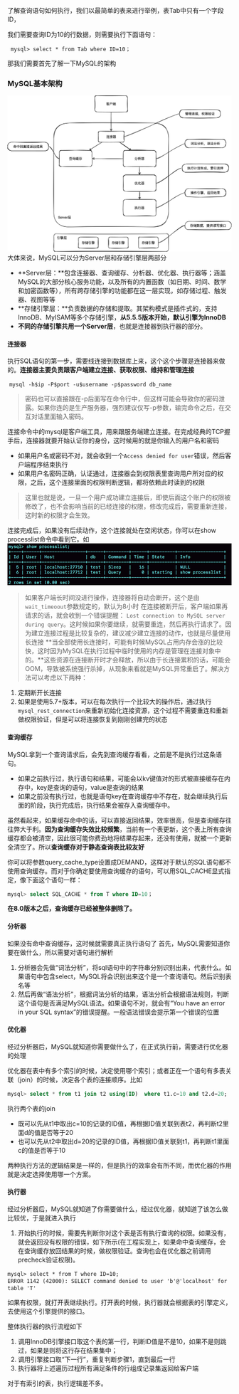 了解查询语句如何执行，我们以最简单的表来进行举例，表Tab中只有一个字段ID，

我们需要查询ID为10的行数据，则需要执行下面语句：

` mysql> select * from Tab where ID=10；`

那我们需要首先了解一下MySQL的架构

### MySQL基本架构

![](img/MySQL基本架构.png)
大体来说，MySQL可以分为Server层和存储引擎层两部分

- **Server层：**包含连接器、查询缓存、分析器、优化器、执行器等；涵盖MySQL的大部分核心服务功能，以及所有的内置函数（如日期、时间、数学和加密函数等），所有跨存储引擎的功能都在这一层实现，如存储过程、触发器、视图等等
- **存储引擎层：**负责数据的存储和提取。其架构模式是插件式的，支持InnoDB、MyISAM等多个存储引擎，**从5.5.5版本开始，默认引擎为InnoDB**
- **不同的存储引擎共用一个Server层**，也就是连接器到执行器的部分。
#### 连接器

执行SQL语句的第一步，需要线连接到数据库上来，这个这个步骤是连接器来做的。**连接器主要负责跟客户端建立连接、获取权限、维持和管理连接**

​		`mysql -h$ip -P$port -u$username -p$password db_name`

> 密码也可以直接跟在-p后面写在命令行中，但这样可能会导致你的密码泄露。如果你连的是生产服务器，强烈建议仅写-p参数，输完命令之后，在交互对话里面输入密码。

连接命令中的mysql是客户端工具，用来跟服务端建立连接。在完成经典的TCP握手后，连接器就要开始认证你的身份，这时候用的就是你输入的用户名和密码

- 如果用户名或密码不对，就会收到一个`Access denied for user`错误，然后客户端程序结束执行
- 如果用户名密码正确，认证通过，连接器会到权限表里查询用户所对应的权限，之后，这个连接里面的权限判断逻辑，都将依赖此时读到的权限
> 这里也就是说，一旦一个用户成功建立连接后，即使后面这个账户的权限被修改了，也不会影响当前的已经连接的权限，修改完成后，需要重新连接，这时新的权限才会生效。

连接完成后，如果没有后续动作，这个连接就处在空闲状态，你可以在show processlist命令中看到它。如![](img/1616138639017-0187c841-58ab-4ba2-a5e8-d7debe4a5833.png)
> 如果客户端长时间没进行操作，连接器将自动会断开，这个是由`wait_timeoout`参数规定的，默认为8小时
> 在连接被断开后，客户端如果再请求的话，就会收到一个错误提醒： `Lost connection to MySQL server during query`。这时候如果你要继续，就需要重连，然后再执行请求了。因为建立连接过程是比较复杂的，建议减少建立连接的动作，也就是尽量使用长连接
**当全部使用长连接时，可能有时候MySQL占用内存会涨的比较快，这时因为MySQL在执行过程中临时使用的内存是管理在连接对象中的。**这些资源在连接断开时才会释放，所以由于长连接累积的话，可能会OOM，导致被系统强行杀掉，从现象来看就是MySQL异常重启了。解决方法可以考虑以下两种：

1. 定期断开长连接
1. 如果是使用5.7+版本，可以在每次执行一个比较大的操作后，通过执行`mysql_rest_connection`来重新初始化连接资源，这个过程不需要重连和重新做权限验证，但是可以将连接恢复到刚刚创建完的状态



#### 查询缓存
MySQL拿到一个查询请求后，会先到查询缓存看看，之前是不是执行过这条语句。

- 如果之前执行过，执行语句和结果，可能会以kv键值对的形式被直接缓存在内存中，key是查询的语句，value是查询的结果
- 如果之前没有执行过，也就是语句key在查询缓存中不存在，就会继续执行后面的阶段，执行完成后，执行结果会被存入查询缓存中。

虽然看起来，如果缓存命中的话，可以直接返回结果，效率很高，但是查询缓存往往弊大于利。**因为查询缓存失效比较频繁**，当前有一个表更新，这个表上所有查询缓存都会被清空，因此很可能你费劲地将结果存起来，还没有使用，就被一个更新全清空了。所以**查询缓存对于静态查询表比较友好**


你可以将参数query_cache_type设置成DEMAND，这样对于默认的SQL语句都不使用查询缓存。而对于你确定要使用查询缓存的语句，可以用SQL_CACHE显式指定，像下面这个语句一样：
```sql
mysql> select SQL_CACHE * from T where ID=10；
```
**在8.0版本之后，查询缓存已经被整体删除了。**
#### 分析器
如果没有命中查询缓存，这时候就需要真正执行语句了
首先，MySQL需要知道你要在做什么，所以需要对语句进行解析

1. 分析器会先做“词法分析”，将sql语句中的字符串分别识别出来，代表什么。如果语句中包含select，MySQL将会识别出来这个是一个查询语句。然后识别表名等
1. 然后再做“语法分析”，根据词法分析的结果，语法分析会根据语法规则，判断这个语句是否满足MySQL语法。如果语句不对，就会有“You have an error in your SQL syntax”的错误提醒。一般语法错误会提示第一个错误的位置
#### 优化器
经过分析器后，MySQL就知道你需要做什么了，在正式执行前，需要进行优化器的处理


优化器在表中有多个索引的时候，决定使用哪个索引；或者正在一个语句有多表关联（join）的时候，决定各个表的连接顺序。比如
```sql
mysql> select * from t1 join t2 using(ID)  where t1.c=10 and t2.d=20;
```
执行两个表的join

- 既可以先从t1中取出c=10的记录的ID值，再根据ID值关联到表t2，再判断t2里面d的值是否等于20
- 也可以先从t2中取出d=20的记录的ID值，再根据ID值关联到t1，再判断t1里面c的值是否等于10



两种执行方法的逻辑结果是一样的，但是执行的效率会有所不同，而优化器的作用就是决定选择使用哪一个方案。


#### 执行器
经过分析器后，MySQL就知道了你需要做什么，经过优化器，就知道了该怎么做比较优，于是就进入执行

1. 开始执行的时候，需要先判断你对这个表是否有执行查询的权限。如果没有，就会返回没有权限的错误，如下所示(在工程实现上，如果命中查询缓存，会在查询缓存放回结果的时候，做权限验证。查询也会在优化器之前调用precheck验证权限)。
```
mysql> select * from T where ID=10;
ERROR 1142 (42000): SELECT command denied to user 'b'@'localhost' for table 'T'
```
如果有权限，就打开表继续执行。打开表的时候，执行器就会根据表的引擎定义，去使用这个引擎提供的接口。


整体执行器的执行流程如下

1. 调用InnoDB引擎接口取这个表的第一行，判断ID值是不是10，如果不是则跳过，如果是则将这行存在结果集中；
1. 调用引擎接口取“下一行”，重复判断步骤1，直到最后一行
1. 执行器将上述遍历过程所有满足条件的行组成记录集返回给客户端

对于有索引的表，执行逻辑差不多。

